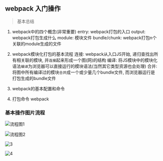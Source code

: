 ## webpack 入门操作
> 基本总结
1. webpack中的四个概念(非常重要)
    entry: webpack打包的入口
    output: webpack打包生成什么
    module: 模块文件
    bundle/chunk: webpack打包n个关联的module生成的文件
2. webpack模块化打包的基本流程  连接: webpack从入口JS开始, 递归查找出所有相关联的模块, 并`连接`起来形成一个图(网)的结构
	编译: 将JS模块中的模块化语法`编译`为浏览器可以直接运行的模块语法(当然其它类型资源也会处理)
	合并: 将图中所有编译过的模块`合并`成一个或少量几个bundle文件, 而浏览器运行是打包生成的bundle文件 

3. webpack的基本配置和命令

4. 打包命令 webpack 

### 基本操作图片流程
![流程图1](../webpackdeomo1/微信截图_20190111150145.png)

![流程图2](/webpackdeomo1/微信截图_20190111150155.png)

![3](/webpackdeomo1/微信截图_20190111150203.png)

![4](/webpackdeomo1/微信截图_20190111150225.png)